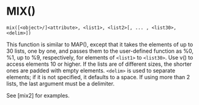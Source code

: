 # MIX()
`mix([<object>/]<attribute>, <list1>, <list2>[, ... , <list30>, <delim>])`

  This function is similar to MAP(), except that it takes the elements of up to 30 lists, one by one, and passes them to the user-defined function as %0, %1, up to %9, respectively, for elements of `<list1>` to `<list30>`. Use v() to access elements 10 or higher. If the lists are of different sizes, the shorter ones are padded with empty elements. `<delim>` is used to separate elements; if it is not specified, it defaults to a space. If using more than 2 lists, the last argument must be a delimiter.

  See [mix2] for examples.


